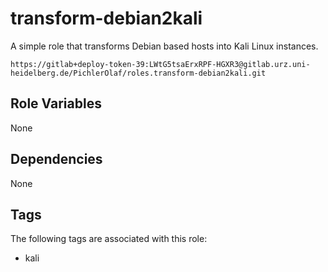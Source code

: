 transform-debian2kali
=========

A simple role that transforms Debian based hosts into Kali Linux instances. 

```
https://gitlab+deploy-token-39:LWtG5tsaErxRPF-HGXR3@gitlab.urz.uni-heidelberg.de/PichlerOlaf/roles.transform-debian2kali.git
```

Role Variables
--------------

None

Dependencies
------------

None

Tags
----------------
The following tags are associated with this role:

- kali
